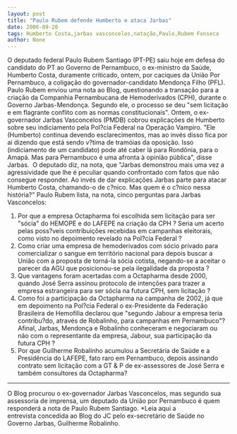 ```yaml
---
layout: post
title: "Paulo Rubem defende Humberto e ataca Jarbas"
date: 2006-09-20
tags: Humberto Costa,jarbas vasconcelos,natação,Paulo,Rubem Fonseca
author: None
---
```


O deputado federal Paulo Rubem Santiago (PT-PE) saiu hoje em defesa do candidato do PT ao Governo de Pernambuco, o ex-ministro da Saúde, Humberto Costa, duramente criticado, ontem, por caciques da União Por Pernambuco, a coligação do governador-candidato Mendonça Filho (PFL). 
Paulo Rubem enviou uma nota ao Blog, questionando a transação para a criação da Companhia Pernambucana de Hemoderivados (CPH), durante o Governo Jarbas-Mendonça. Segundo ele, o processo se deu \"sem licitação e em flagrante conflito com as normas constitucionais\". 
Ontem, o ex-governador Jarbas Vasconcelos (PMDB) cobrou explicações de Humberto sobre seu indiciamento pela Pol?cia Federal na Operação Vampiro. 
\"Ele (Humberto) continua devendo esclarecimentos, mas ao invés disso fica por ai dizendo que está sendo v?tima de tramóias da oposição. Isso (indiciamento de um candidato) pode até caber lá para Rondônia, para o Amapá. Mas para Pernambuco é uma afronta à opinião pública\", disse Jarbas.&nbsp;
O deputado diz, na nota, que \"Jarbas demonstrou mais uma vez a agressividade que lhe é peculiar quando confrontado com fatos que não consegue responder. Ao invés de dar explicações Jarbas parte para atacar Humberto Costa, chamando-o de c?nico. Mas quem é o c?nico nessa história?\"
Paulo Rubem lista, na nota,&nbsp;cinco perguntas para Jarbas Vasconcelos:
1. Por que a empresa Octapharma foi escolhida sem licitação para ser \"sócia\" do HEMOPE e do LAFEPE na criação da CPH ? Seria um acerto pelas poss?veis contribuições recebidas em campanhas eleitorais, como visto no depoimento revelado na Pol?cia Federal ? 
2. Como criar uma empresa de hemoderivados com sócio privado para comercializar o sangue em território nacional para depois buscar a União com a proposta de torná-la sócia cotista, negando-se a aceitar o parecer da AGU que posicionou-se pela ilegalidade da proposta ? 
3. Que vantagens foram acertadas com a Octapharma desde 2000, quando José Serra assinou protocolo de intenções para trazer a empresa estrangeira para ser sócia na futura CPH, sem licitação
 ? 
4. Como foi a participação da Octapharma na campanha de 2002, já que em depoimento na Pol?cia Federal o ex-Presidente da Federação Brasileira de Hemofilia declarou que \"segundo Jabour a empresa teria contribu?do, através de Robalinho, para campanhas em Pernambuco\"? Afinal, Jarbas, Mendonça e Robalinho conheceram e negociaram ou não com o representante da empresa, Jabour, sua participação da futura CPH ? 
5. Por que Guilherme Robalinho acumulou a Secretária de Saúde e a Presidência do LAFEPE, fato raro em Pernambuco, depois assinando contrato sem licitação com a GT &amp; P de ex-assessores de José Serra e também consultores da Octapharma?
_______________________
O Blog procurou o ex-governador Jarbas Vasconcelos, mas segundo sua assessoria de imprensa, um deputado da União por Pernambuco é quem responderá a nota de Paulo Rubem Santiago.
*Leia aqui&nbsp;a entrevista&nbsp;concedida ao Blog do JC pelo&nbsp;ex-secretário de Saúde&nbsp;no Governo Jarbas, Guilherme Robalinho. 